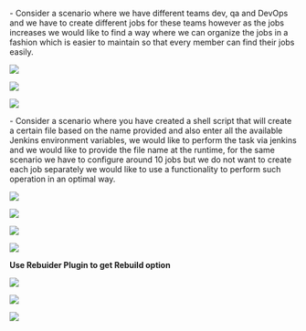 ﻿\- Consider a scenario where we have different teams dev, qa and DevOps and we have to create different jobs for these teams however as the jobs increases we would like to find a way where we can organize the jobs in a fashion which is easier to maintain so that every member can find their jobs easily.

![](Aspose.Words.8dd981b0-2c31-41e9-aa30-67c0844f407c.001.png) 

![](Aspose.Words.8dd981b0-2c31-41e9-aa30-67c0844f407c.002.png) 

![](Aspose.Words.8dd981b0-2c31-41e9-aa30-67c0844f407c.003.png) 

\- Consider a scenario where you have created a shell script that will create a certain file based on the name provided and also enter all the available Jenkins environment variables, we would like to perform the task via jenkins and we would like to provide the file name at the runtime, for the same scenario we have to configure around 10 jobs but we do not want to create each job separately we would like to use a functionality to perform such operation in an optimal way.

![](Aspose.Words.8dd981b0-2c31-41e9-aa30-67c0844f407c.004.png)  

![](Aspose.Words.8dd981b0-2c31-41e9-aa30-67c0844f407c.005.png) 

![](Aspose.Words.8dd981b0-2c31-41e9-aa30-67c0844f407c.006.png) 

![](Aspose.Words.8dd981b0-2c31-41e9-aa30-67c0844f407c.007.png) 

**Use Rebuider Plugin to get Rebuild option**

![](Aspose.Words.8dd981b0-2c31-41e9-aa30-67c0844f407c.008.png) 

![](Aspose.Words.8dd981b0-2c31-41e9-aa30-67c0844f407c.009.png) 

![](Aspose.Words.8dd981b0-2c31-41e9-aa30-67c0844f407c.010.png)
